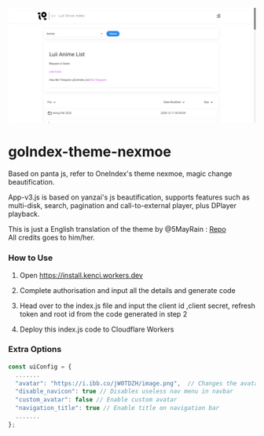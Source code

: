 <p align="center"><img src="images/ss2.png"></p>

# goIndex-theme-nexmoe

Based on panta js, refer to OneIndex's theme nexmoe, magic change beautification.

App-v3.js is based on yanzai's js beautification, supports features such as multi-disk, search, pagination and call-to-external player, plus DPlayer playback.

This is just a English translation of the theme by @5MayRain : [Repo](https://github.com/5MayRain/goIndex-theme-nexmoe) </br>
All credits goes to him/her.

### How to Use
1. Open https://install.kenci.workers.dev

2. Complete authorisation and input all the details and generate code

3. Head over to the index.js file and input the client id ,client secret, refresh token and root id from the code generated in step 2

4. Deploy this index.js code to Cloudflare Workers

### Extra Options
``` js
const uiConfig = {
  .......
  "avatar": "https://i.ibb.co/jW0TDZH/image.png",  // Changes the avatar image in the navbar
  "disable_navicon": true // Disables useless nav menu in navbar
  "custom_avatar": false // Enable custom avatar
  "navigation_title": true // Enable title on navigation bar
  .......
};
```
